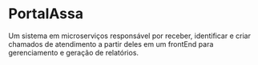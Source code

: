 # PortalAssa

Um sistema em microserviços responsável por receber, identificar e criar chamados de atendimento a partir deles em um frontEnd para gerenciamento e geração de relatórios.


